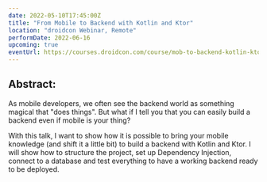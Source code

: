 ```yaml
---
date: 2022-05-10T17:45:00Z
title: "From Mobile to Backend with Kotlin and Ktor"
location: "droidcon Webinar, Remote"
performDate: 2022-06-16
upcoming: true
eventUrl: https://courses.droidcon.com/course/mob-to-backend-kotlin-ktor
---
```


## Abstract:

As mobile developers, we often see the backend world as something magical that "does things". But what if I tell you that you can easily build a backend even if mobile is your thing?

With this talk, I want to show how it is possible to bring your mobile knowledge (and shift it a little bit) to build a backend with Kotlin and Ktor. I will show how to structure the project, set up Dependency Injection, connect to a database and test everything to have a working backend ready to be deployed.
